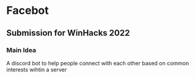 # Facebot
## Submission for WinHacks 2022

### Main Idea
A discord bot to help people connect with each other based on common interests wihtin a server

